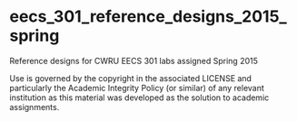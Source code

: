 # eecs_301_reference_designs_2015_spring

Reference designs for CWRU EECS 301 labs assigned Spring 2015

Use is governed by the copyright in the associated LICENSE and particularly the Academic Integrity Policy (or similar) of any relevant institution as this material was developed as the solution to academic assignments.
